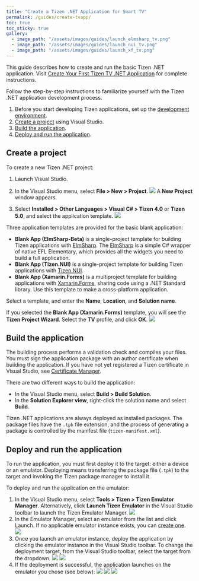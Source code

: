 ```yaml
---
title: "Create a Tizen .NET Application for Smart TV"
permalink: /guides/create-tvapp/
toc: true
toc_sticky: true
gallery:
  - image_path: "/assets/images/guides/launch_elmsharp_tv.png"
  - image_path: "/assets/images/guides/launch_nui_tv.png"
  - image_path: "/assets/images/guides/launch_xf_tv.png"
---
```



This guide describes how to create and run the basic Tizen .NET application. Visit [Create Your First Tizen TV .NET Application](https://developer.tizen.org/development/training/.net-application/getting-started/creating-your-first-tizen-tv-.net-application) for complete instructions.

Follow the step-by-step instructions to familiarize yourself with the Tizen .NET application development process.

1. Before you start developing Tizen applications, set up the [development environment]({{site.url}}{{site.baseurl}}/guides/environment).
2. [Create a project]({{site.url}}{{site.baseurl}}/guides/create-tvapp#create-a-project) using Visual Studio.
3. [Build the application]({{site.url}}{{site.baseurl}}/guides/create-tvapp#build-the-application).
4. [Deploy and run the application]({{site.url}}{{site.baseurl}}/guides/create-tvapp#deploy-and-run-the-application).


## Create a project
To create a new Tizen .NET project:
1. Launch Visual Studio.
2. In the Visual Studio menu, select **File > New > Project**.
![]({{site.url}}{{site.baseurl}}/assets/images/guides/creating_project.png)
A **New Project** window appears.

3. Select **Installed > Other Languages > Visual C# > Tizen 4.0** or **Tizen 5.0**, and select the application template.
![]({{site.url}}{{site.baseurl}}/assets/images/guides/new_project.png)

Three application templates are provided for the basic blank application:
  - **Blank App (ElmSharp-Beta)** is a single-project template for building Tizen applications with [ElmSharp](https://samsung.github.io/TizenFX/API4/api/ElmSharp.html). The [ElmSharp](https://samsung.github.io/TizenFX/API4/api/ElmSharp.html) is a simple C# wrapper of native EFL Elementary, which provides all the widgets you need to build a full application.
  - **Blank App (Tizen.NUI)** is a single-project template for building Tizen applications with [Tizen.NUI](https://samsung.github.io/TizenFX/API4/api/Tizen.NUI.html).
  - **Blank App (Xamarin.Forms)** is a multiproject template for building applications with [Xamarin.Forms]({{site.url}}{{site.baseurl}}/guides/about#xamarin-forms), sharing code using a .NET Standard library. Use this template to make a cross-platform application.

Select a template, and enter the **Name**, **Location**, and **Solution name**.

If you selected the **Blank App (Xamarin.Forms)** template, you will see the **Tizen Project Wizard**. Select the **TV** profile, and click **OK**.
![]({{site.url}}{{site.baseurl}}/assets/images/guides/project_wizard_tv.png)

## Build the application
The building process performs a validation check and compiles your files. You must sign the application package with an author certificate when building the application. If you have not yet registered a Tizen certificate in Visual Studio, see [Certificate Manager](https://developer.tizen.org/development/visual-studio-tools-tizen/tools/certificate-manager).

There are two different ways to build the application:

  - In the Visual Studio menu, select **Build > Build Solution**.
  - In the **Solution Explorer view**, right-click the solution name and select **Build**.

Tizen .NET applications are always deployed as installed packages. The package files have the `.tpk` file extension, and the process of generating a package is controlled by the manifest file (`tizen-manifest.xml`).

## Deploy and run the application

To run the application, you must first deploy it to the target: either a device or an emulator. Deploying means transferring the package file (`.tpk`) to the target and invoking the Tizen package manager to install it.

To deploy and run the application on the emulator:

  1. In the Visual Studio menu, select **Tools > Tizen > Tizen Emulator Manager**.
  Alternatively, click **Launch Tizen Emulator** in the Visual Studio toolbar to launch the Tizen Emulator Manager.
  ![]({{site.url}}{{site.baseurl}}/assets/images/guides/launch_emul.png)
  2. In the Emulator Manager, select an emulator from the list and click Launch. If no applicable emulator instance exists, you can [create one](https://developer.tizen.org/development/visual-studio-tools-tizen/tools/emulator-manager#create).
  ![]({{site.url}}{{site.baseurl}}/assets/images/guides/emul_manager_tv.png)
  3. Once you launch an emulator instance, deploy the application by clicking the emulator instance in the Visual Studio toolbar. To change the deployment target, from the Visual Studio toolbar, select the target from the dropdown.
  ![]({{site.url}}{{site.baseurl}}/assets/images/guides/deploy_tv.png)
  ![]({{site.url}}{{site.baseurl}}/assets/images/guides/deploy_changetarget_tv.png)
  4. If the deployment is successful, the application launches on the emulator you chose (see below):
  ![]({{site.url}}{{site.baseurl}}/assets/images/guides/launch_elmsharp_tv.png)
  ![]({{site.url}}{{site.baseurl}}/assets/images/guides/launch_nui_tv.png)
  ![]({{site.url}}{{site.baseurl}}/assets/images/guides/launch_xf_tv.png)
